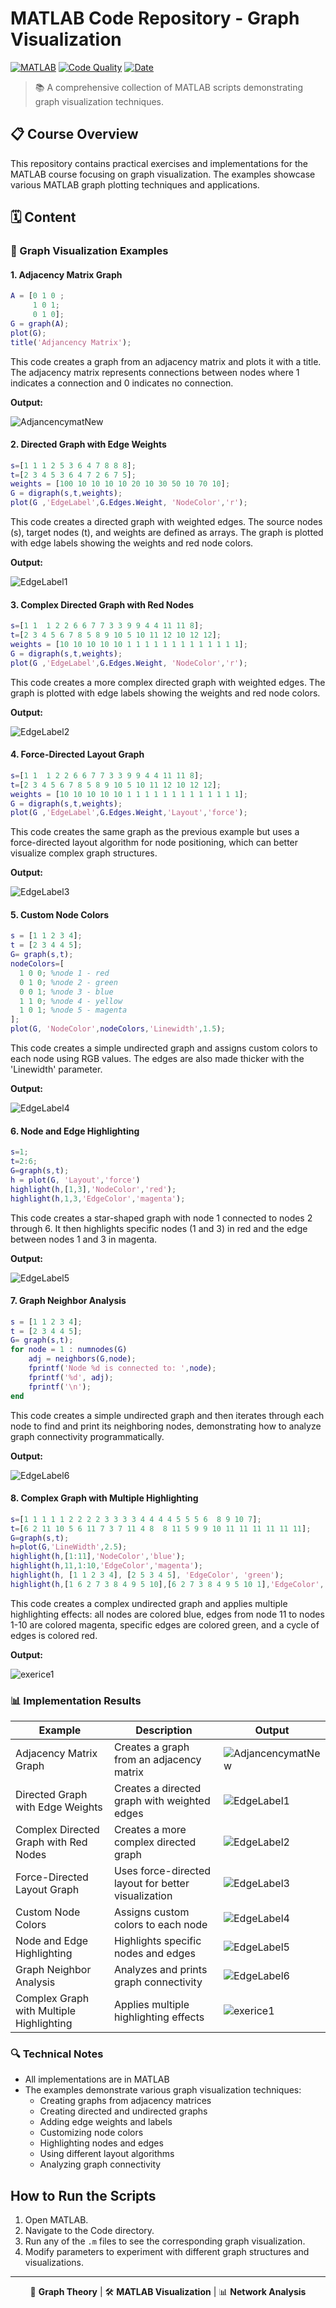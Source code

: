 # MATLAB Code Repository - Graph Visualization

[![MATLAB](https://img.shields.io/badge/MATLAB-Script-blue?style=for-the-badge&logo=mathworks&logoColor=white)](https://www.mathworks.com/products/matlab.html)
[![Code Quality](https://img.shields.io/badge/Code%20Quality-A-brightgreen?style=for-the-badge)]() 
[![Date](https://img.shields.io/badge/Date-06.04.2025-orange?style=for-the-badge)]()  

> 📚 A comprehensive collection of MATLAB scripts demonstrating graph visualization techniques.

## 📋 Course Overview

This repository contains practical exercises and implementations for the MATLAB course focusing on graph visualization. The examples showcase various MATLAB graph plotting techniques and applications.

## 🗓️ Content

### 🎯 Graph Visualization Examples

#### 1. Adjacency Matrix Graph

```matlab
A = [0 1 0 ;
     1 0 1;
     0 1 0];
G = graph(A);
plot(G);
title('Adjancency Matrix');
```

This code creates a graph from an adjacency matrix and plots it with a title. The adjacency matrix represents connections between nodes where 1 indicates a connection and 0 indicates no connection.

**Output:**

![AdjancencymatNew](Output/AdjancencymatNew.png)

#### 2. Directed Graph with Edge Weights

```matlab
s=[1 1 1 2 5 3 6 4 7 8 8 8];
t=[2 3 4 5 3 6 4 7 2 6 7 5];
weights = [100 10 10 10 10 20 10 30 50 10 70 10];
G = digraph(s,t,weights);
plot(G ,'EdgeLabel',G.Edges.Weight, 'NodeColor','r');
```

This code creates a directed graph with weighted edges. The source nodes (s), target nodes (t), and weights are defined as arrays. The graph is plotted with edge labels showing the weights and red node colors.

**Output:**

![EdgeLabel1](Output/EdgeLabel1.png)

#### 3. Complex Directed Graph with Red Nodes

```matlab
s=[1 1  1 2 2 6 6 7 7 3 3 9 9 4 4 11 11 8];
t=[2 3 4 5 6 7 8 5 8 9 10 5 10 11 12 10 12 12];
weights = [10 10 10 10 10 1 1 1 1 1 1 1 1 1 1 1 1 1];
G = digraph(s,t,weights);
plot(G ,'EdgeLabel',G.Edges.Weight, 'NodeColor','r');
```

This code creates a more complex directed graph with weighted edges. The graph is plotted with edge labels showing the weights and red node colors.

**Output:**

![EdgeLabel2](Output/EdgeLabel2.png)

#### 4. Force-Directed Layout Graph

```matlab
s=[1 1  1 2 2 6 6 7 7 3 3 9 9 4 4 11 11 8];
t=[2 3 4 5 6 7 8 5 8 9 10 5 10 11 12 10 12 12];
weights = [10 10 10 10 10 1 1 1 1 1 1 1 1 1 1 1 1 1];
G = digraph(s,t,weights);
plot(G ,'EdgeLabel',G.Edges.Weight,'Layout','force');
```

This code creates the same graph as the previous example but uses a force-directed layout algorithm for node positioning, which can better visualize complex graph structures.

**Output:**

![EdgeLabel3](Output/EdgeLabel3.png)

#### 5. Custom Node Colors

```matlab
s = [1 1 2 3 4];
t = [2 3 4 4 5];
G= graph(s,t);
nodeColors=[
  1 0 0; %node 1 - red
  0 1 0; %node 2 - green 
  0 0 1; %node 3 - blue
  1 1 0; %node 4 - yellow
  1 0 1; %node 5 - magenta
];
plot(G, 'NodeColor',nodeColors,'Linewidth',1.5);
```

This code creates a simple undirected graph and assigns custom colors to each node using RGB values. The edges are also made thicker with the 'Linewidth' parameter.

**Output:**

![EdgeLabel4](Output/EdgeLabel4.png)

#### 6. Node and Edge Highlighting

```matlab
s=1;
t=2:6;
G=graph(s,t);
h = plot(G, 'Layout','force')
highlight(h,[1,3],'NodeColor','red');
highlight(h,1,3,'EdgeColor','magenta');
```

This code creates a star-shaped graph with node 1 connected to nodes 2 through 6. It then highlights specific nodes (1 and 3) in red and the edge between nodes 1 and 3 in magenta.

**Output:**

![EdgeLabel5](Output/EdgeLabel5.png)

#### 7. Graph Neighbor Analysis

```matlab
s = [1 1 2 3 4];
t = [2 3 4 4 5];
G= graph(s,t);
for node = 1 : numnodes(G)
    adj = neighbors(G,node);
    fprintf('Node %d is connected to: ',node);
    fprintf('%d', adj);
    fprintf('\n');
end
```

This code creates a simple undirected graph and then iterates through each node to find and print its neighboring nodes, demonstrating how to analyze graph connectivity programmatically.

**Output:**

![EdgeLabel6](Output/EdgeLabel6.png)

#### 8. Complex Graph with Multiple Highlighting

```matlab
s=[1 1 1 1 1 2 2 2 2 3 3 3 3 4 4 4 4 5 5 5 6  8 9 10 7];
t=[6 2 11 10 5 6 11 7 3 7 11 4 8  8 11 5 9 9 10 11 11 11 11 11 11];
G=graph(s,t);
h=plot(G,'LineWidth',2.5);
highlight(h,[1:11],'NodeColor','blue');
highlight(h,11,1:10,'EdgeColor','magenta');
highlight(h, [1 1 2 3 4], [2 5 3 4 5], 'EdgeColor', 'green');
highlight(h,[1 6 2 7 3 8 4 9 5 10],[6 2 7 3 8 4 9 5 10 1],'EdgeColor', 'red');
```

This code creates a complex undirected graph and applies multiple highlighting effects: all nodes are colored blue, edges from node 11 to nodes 1-10 are colored magenta, specific edges are colored green, and a cycle of edges is colored red.

**Output:**

![exerice1](Output/exerice1.png)

### 📊 Implementation Results

| Example | Description | Output |
|---------|-------------|--------|
| Adjacency Matrix Graph | Creates a graph from an adjacency matrix | ![AdjancencymatNew](Output/AdjancencymatNew.png) |
| Directed Graph with Edge Weights | Creates a directed graph with weighted edges | ![EdgeLabel1](Output/EdgeLabel1.png) |
| Complex Directed Graph with Red Nodes | Creates a more complex directed graph | ![EdgeLabel2](Output/EdgeLabel2.png) |
| Force-Directed Layout Graph | Uses force-directed layout for better visualization | ![EdgeLabel3](Output/EdgeLabel3.png) |
| Custom Node Colors | Assigns custom colors to each node | ![EdgeLabel4](Output/EdgeLabel4.png) |
| Node and Edge Highlighting | Highlights specific nodes and edges | ![EdgeLabel5](Output/EdgeLabel5.png) |
| Graph Neighbor Analysis | Analyzes and prints graph connectivity | ![EdgeLabel6](Output/EdgeLabel6.png) |
| Complex Graph with Multiple Highlighting | Applies multiple highlighting effects | ![exerice1](Output/exerice1.png) |

### 🔍 Technical Notes

- All implementations are in MATLAB
- The examples demonstrate various graph visualization techniques:
  - Creating graphs from adjacency matrices
  - Creating directed and undirected graphs
  - Adding edge weights and labels
  - Customizing node colors
  - Highlighting nodes and edges
  - Using different layout algorithms
  - Analyzing graph connectivity

## How to Run the Scripts
1. Open MATLAB.
2. Navigate to the Code directory.
3. Run any of the `.m` files to see the corresponding graph visualization.
4. Modify parameters to experiment with different graph structures and visualizations.

---

<div align="center">

📖 **Graph Theory** | 🛠️ **MATLAB Visualization** | 📊 **Network Analysis**

</div>
